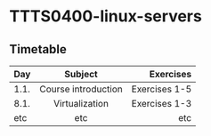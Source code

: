 # TTTS0400-linux-servers

## Timetable
| Day | Subject | Exercises |
|:--------|:----------:|-----:|
| 1.1. | Course introduction | Exercises 1-5 |  
| 8.1. | Virtualization | Exercises 1-3 |  
| etc | etc | etc |  
